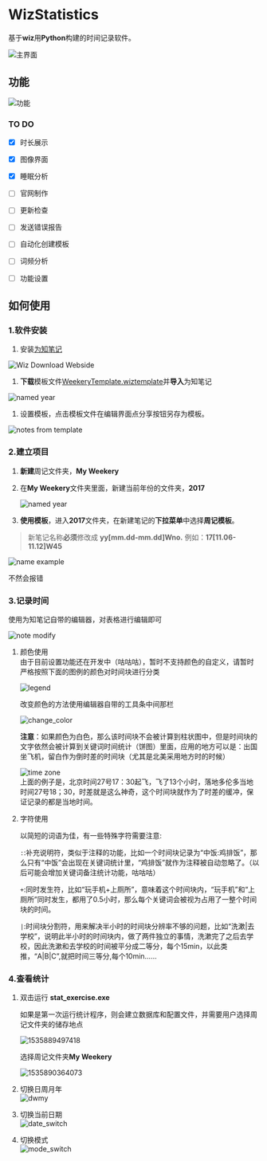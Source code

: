 # WizStatistics

基于**wiz**用**Python**构建的时间记录软件。 
 
![主界面](/images/main_gui.png)


## 功能

![功能](/images/WizStatistics.png)

### TO DO

- [x] 时长展示
- [x] 图像界面
- [x] 睡眠分析
- [ ] 官网制作
- [ ] 更新检查
- [ ] 发送错误报告
- [ ] 自动化创建模板
- [ ] 词频分析
- [ ] 功能设置


## 如何使用

### 1.软件安装

1. 安装[为知笔记](www.wiz.cn) 

![Wiz Download Webside](/images/download.png)

1. **下载**模板文件[WeekeryTemplate.wiztemplate](https://github.com/HowcanoeWang/WizStatistics/releases/download/Beta0.2/WeekeryTemplatev4.0.wiztemplate)并**导入**为知笔记
    
![named year](/images/load_template.png)
    
1.  设置模板，点击模板文件在编辑界面点分享按钮另存为模板。

![notes from template](/images/notes_from_template.png) 

### 2.建立项目
1. **新建**周记文件夹，**My Weekery**

2. 在**My Weekery**文件夹里面，新建当前年份的文件夹，**2017**

   ![named year](/images/named_year.png)

3.  **使用模板**，进入**2017**文件夹，在新建笔记的**下拉菜单**中选择**周记模板**。  

   > 新笔记名称**必须**修改成 **yy[mm.dd-mm.dd]Wno.** 例如：**17[11.06-11.12]W45**

   ![name example](/images/name_example.png)
   
   不然会报错

### 3.记录时间

使用为知笔记自带的编辑器，对表格进行编辑即可

![note modify](/images/note_modify.png)

1. 颜色使用  
    由于目前设置功能还在开发中（咕咕咕），暂时不支持颜色的自定义，请暂时严格按照下面的图例的颜色对时间块进行分类  
    
    ![legend](/images/legend.png)
    
    改变颜色的方法使用编辑器自带的工具条中间那栏 
    
    ![change_color](/images/change_color.png)
    
    **注意**：如果颜色为白色，那么该时间块不会被计算到柱状图中，但是时间块的文字依然会被计算到关键词时间统计（饼图）里面，应用的地方可以是：出国坐飞机，留白作为倒时差的时间块（尤其是北美采用地方时的时候）  
    
    ![time zone](/images/time_zone.png)  
    上面的例子是，北京时间27号17：30起飞，飞了13个小时，落地多伦多当地时间27号18；30，时差就是这么神奇，这个时间块就作为了时差的缓冲，保证记录的都是当地时间。

2. 字符使用  

    以简短的词语为佳，有一些特殊字符需要注意:  
    
    `:`:补充说明符，类似于注释的功能，比如一个时间块记录为“中饭:鸡排饭”，那么只有“中饭”会出现在关键词统计里，“鸡排饭”就作为注释被自动忽略了。（以后可能会增加关键词备注统计功能，咕咕咕）  
    
    `+`:同时发生符，比如“玩手机+上厕所”，意味着这个时间块内，“玩手机”和“上厕所”同时发生，都用了0.5小时，那么每个关键词会被视为占用了一整个时间块的时间。
    
    `|`:时间块分割符，用来解决半小时的时间块分辨率不够的问题，比如“洗漱|去学校”，说明此半小时的时间块内，做了两件独立的事情，洗漱完了之后去学校，因此洗漱和去学校的时间被平分成二等分，每个15min，以此类推，“A|B|C”,就把时间三等分,每个10min……

### 4.查看统计

1. 双击运行 **stat_exercise.exe**

    如果是第一次运行统计程序，则会建立数据库和配置文件，并需要用户选择周记文件夹的储存地点

    ![1535889497418](/images/1535889497418.png)

    选择周记文件夹**My Weekery**

    ![1535890364073](images/1535890364073.png)

1. 切换日周月年  
   ![dwmy](images/dwmy.gif)

1. 切换当前日期  
   ![date_switch](images/date_switch.gif)

1. 切换模式  
   ![mode_switch](images/mode_switch.gif)